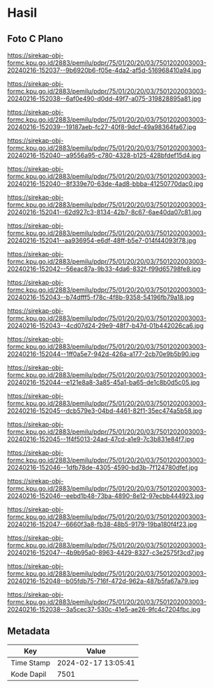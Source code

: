 # Hasil

## Foto C Plano

https://sirekap-obj-formc.kpu.go.id/2883/pemilu/pdpr/75/01/20/20/03/7501202003003-20240216-152037--9b6920b6-f05e-4da2-af5d-516968410a94.jpg

https://sirekap-obj-formc.kpu.go.id/2883/pemilu/pdpr/75/01/20/20/03/7501202003003-20240216-152038--6af0e490-d0dd-49f7-a075-319828895a81.jpg

https://sirekap-obj-formc.kpu.go.id/2883/pemilu/pdpr/75/01/20/20/03/7501202003003-20240216-152039--19187aeb-fc27-40f8-9dcf-49a98364fa67.jpg

https://sirekap-obj-formc.kpu.go.id/2883/pemilu/pdpr/75/01/20/20/03/7501202003003-20240216-152040--a9556a95-c780-4328-b125-428bfdef15d4.jpg

https://sirekap-obj-formc.kpu.go.id/2883/pemilu/pdpr/75/01/20/20/03/7501202003003-20240216-152040--8f339e70-63de-4ad8-bbba-41250770dac0.jpg

https://sirekap-obj-formc.kpu.go.id/2883/pemilu/pdpr/75/01/20/20/03/7501202003003-20240216-152041--62d927c3-8134-42b7-8c67-6ae40da07c81.jpg

https://sirekap-obj-formc.kpu.go.id/2883/pemilu/pdpr/75/01/20/20/03/7501202003003-20240216-152041--aa936954-e6df-48ff-b5e7-014f44093f78.jpg

https://sirekap-obj-formc.kpu.go.id/2883/pemilu/pdpr/75/01/20/20/03/7501202003003-20240216-152042--56eac87a-9b33-4da6-832f-f99d65798fe8.jpg

https://sirekap-obj-formc.kpu.go.id/2883/pemilu/pdpr/75/01/20/20/03/7501202003003-20240216-152043--b74dfff5-f78c-4f8b-9358-54196fb79a18.jpg

https://sirekap-obj-formc.kpu.go.id/2883/pemilu/pdpr/75/01/20/20/03/7501202003003-20240216-152043--4cd07d24-29e9-48f7-b47d-01b442026ca6.jpg

https://sirekap-obj-formc.kpu.go.id/2883/pemilu/pdpr/75/01/20/20/03/7501202003003-20240216-152044--1ff0a5e7-942d-426a-a177-2cb70e9b5b90.jpg

https://sirekap-obj-formc.kpu.go.id/2883/pemilu/pdpr/75/01/20/20/03/7501202003003-20240216-152044--e121e8a8-3a85-45a1-ba65-de1c8b0d5c05.jpg

https://sirekap-obj-formc.kpu.go.id/2883/pemilu/pdpr/75/01/20/20/03/7501202003003-20240216-152045--dcb579e3-04bd-4461-82f1-35ec474a5b58.jpg

https://sirekap-obj-formc.kpu.go.id/2883/pemilu/pdpr/75/01/20/20/03/7501202003003-20240216-152045--1f4f5013-24ad-47cd-a1e9-7c3b831e84f7.jpg

https://sirekap-obj-formc.kpu.go.id/2883/pemilu/pdpr/75/01/20/20/03/7501202003003-20240216-152046--1dfb78de-4305-4590-bd3b-7f124780dfef.jpg

https://sirekap-obj-formc.kpu.go.id/2883/pemilu/pdpr/75/01/20/20/03/7501202003003-20240216-152046--eebd1b48-73ba-4890-8e12-97ecbb444923.jpg

https://sirekap-obj-formc.kpu.go.id/2883/pemilu/pdpr/75/01/20/20/03/7501202003003-20240216-152047--6660f3a8-fb38-48b5-9179-19ba180f4f23.jpg

https://sirekap-obj-formc.kpu.go.id/2883/pemilu/pdpr/75/01/20/20/03/7501202003003-20240216-152047--4b9b95a0-8963-4429-8327-c3e2575f3cd7.jpg

https://sirekap-obj-formc.kpu.go.id/2883/pemilu/pdpr/75/01/20/20/03/7501202003003-20240216-152048--b05fdb75-716f-472d-962a-487b5fa67a79.jpg

https://sirekap-obj-formc.kpu.go.id/2883/pemilu/pdpr/75/01/20/20/03/7501202003003-20240216-152038--3a5cec37-530c-41e5-ae26-9fc4c7204fbc.jpg


## Metadata

| Key        | Value               |
| ---------- | ------------------- |
| Time Stamp | 2024-02-17 13:05:41 |
| Kode Dapil | 7501                |



